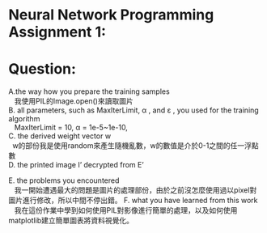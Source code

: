 # Neural Network Programming Assignment 1:

# Question:
  A.the way how you prepare the training samples  
    我使用PIL的Image.open()來讀取圖片  
  B. all parameters, such as MaxIterLimit, α , and ε , you used for the training algorithm  
    MaxIterLimit = 10, α = 1e-5~1e-10,  
  C. the derived weight vector w  
    w的部份我是使用random來產生隨機亂數，w的數值是介於0-1之間的任一浮點數  
  D. the printed image I’ decrypted from E’  
    
  E. the problems you encountered  
    我一開始遭遇最大的問題是圖片的處理部份，由於之前沒怎麼使用過以pixel對圖片進行修改，所以中間不停出錯。
  F. what you have learned from this work  
    我在這份作業中學到如何使用PIL對影像進行簡單的處理，以及如何使用matplotlib建立簡單圖表將資料視覺化。
